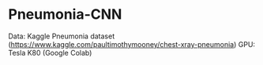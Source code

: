 # Pneumonia-CNN

Data: Kaggle Pneumonia dataset (https://www.kaggle.com/paultimothymooney/chest-xray-pneumonia)
GPU: Tesla K80 (Google Colab)
